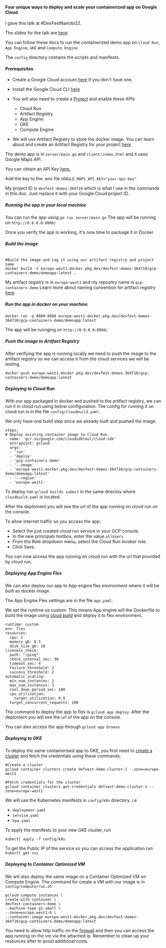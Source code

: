 #### Four unique ways to deploy and scale your containerized app on Google Cloud.

I gave this talk at #DevFestNairobi22.

The slides for the talk are [here](https://docs.google.com/presentation/d/16NU_pAGr0hmur5mnosQ4iOtK7z3wEvDG9e7wfAJFaUE/edit?usp=sharing)

You can follow these docs to run the containerized demo app on `Cloud Run`, `App Engine`, `GKE` and `Compute Engine`

The `config` directory contains the scripts and manifests. 

#### Prerequisites 
- Create a Google Cloud account [here](https://cloud.google.com/) if you don't have one.
- Install the Google Cloud CLI [here](https://cloud.google.com/sdk/docs/install)
- You will also need to create a [Project](https://cloud.google.com/resource-manager/docs/creating-managing-projects) and enable these APIs
    
    - Cloud Run
    - Artifact Registry
    - App Engine
    - GKE
    - Compute Engine
- We will use Artifact Registry to store the docker image. You can learn about and create an Artifact Registry for your project [here](https://cloud.google.com/artifact-registry)

The demo app is in `server/main.go` and `client/index.html` and it uses Google Maps API. 

You can obtain an API Key [here.](https://developers.google.com/maps/documentation/embed/get-api-key) 

Add the key to the .env file `GOOGLE_MAPS_API_KEY="your-api-key"`

My project ID is `devfest-demos-364710` which is what I use in the commands in this doc. Just replace it with your Google Cloud project ID.

#####  Running the app in your local machine
You can run the app using `go run server/main.go`
The app will be running on `http://0.0.0.0:8080/`


Once you verify the app is working, it's now time to package it in Docker.
##### Build the Image
```

#Build the image and tag it using our artifact registry and project name
docker build -t europe-west1-docker.pkg.dev/devfest-demos-364710/gcp-containers-demo/demoapp:latest .
```
My artifact registry is in `europe-west1` and my repositry name is `gcp-containers-demo`
Learn more about naming convention for artifact registry [here](https://cloud.google.com/artifact-registry/docs/docker/pushing-and-pulling) 

##### Run the app in docker on your machine

```
docker run -p 8080:8080 europe-west1-docker.pkg.dev/devfest-demos-364710/gcp-containers-demo/demoapp:latest
```

 The app will be runnging on `http://0.0.0.0:8080/`
##### Push the image to Artifact Registry
After verifying the app is running locally we need to push the image to the artifact registry so we can access it from the cloud services we will be testing.

`docker push europe-west1-docker.pkg.dev/devfest-demos-364710/gcp-containers-demo/demoapp:latest`

##### Deploying to Cloud Run

With our app packaged in docker and pushed to the artifact registry, we can run it in cloud run using below configuration. The config for running it on cloud run is in the file `config/cloudbuild.yaml`.

We only have one build step since we already built and pushed the image.
```
steps:
# Deploy existing container image to Cloud Run
- name: 'gcr.io/google.com/cloudsdktool/cloud-sdk'
  entrypoint: gcloud
  args: 
  - 'run' 
  - 'deploy'
  - 'gcp-containers-demo'
  - '--image'
  - 'europe-west1-docker.pkg.dev/devfest-demos-364710/gcp-containers-demo/demoapp:latest'
  - '--region'
  - 'europe-west1'
```

To deploy run `gcloud builds submit` in the same directoy where `cloudbuild.yaml` is located.

After the deploment you will see the url of the app running on cloud run on the console.

To allow internet traffic so you access the app;
 - Select the just created cloud run service in your GCP console. 
 - In the new principals textbox, enter the value `allUsers`
 - From the Role dropdown menu, select the Cloud Run Invoker role.
 - Click Save.

 You can now access the app running on cloud run with the url that provided by cloud run.

##### Deploying App Engine Flex
We can also deploy our app to App engine flex environment where it will be built as docker image.

The App Engine Flex settings are in the file `app.yaml`. 

We set the runtime as custom. This means App engine will the Dockerfile to build the image using [cloud build](https://cloud.google.com/build) and deploy it to flex environment..
```
runtime: custom
env: flex
resources:
  cpu: 1
  memory_gb: 0.5
  disk_size_gb: 10
liveness_check:
  path: "/ping"
  check_interval_sec: 30
  timeout_sec: 4
  failure_threshold: 2
  success_threshold: 2
automatic_scaling:
  min_num_instances: 1
  max_num_instances: 3
  cool_down_period_sec: 180
  cpu_utilization:
    target_utilization: 0.9
  target_concurrent_requests: 100
```
The command to deploy the app to flex is `gcloud app deploy`.  After the deploment you will see the url of the app on the console. 

You can also access the app through `gcloud app browse`

##### Deploying to GKE
To deploy the same containerised app to GKE, you first need to [create a cluster](https://cloud.google.com/kubernetes-engine/docs/deploy-app-cluster) and fetch the credentials using these commands. 
```
#Create a cluster
gcloud container clusters create defvest-demo-cluster-1 --zone=europe-west1

#Fetch credentials for the cluster
gcloud container clusters get-credentials defvest-demo-cluster-1 --zone=europe-west1

```
We will use the Kubernetes manifests in `config/k8s` directory. i.e 
- `deployment.yaml` 
- `service.yaml` 
- `hpa.yaml` 

To apply the manifests to your new GKE cluster, run

`kubectl apply -f config/k8s`

To get the Public IP of the service so you can access the application run
`kubectl get svc`

##### Deploying to Container Optimized VM

We will also deploy the same image on a Container Optimized VM on Compute Engine. The command for create a VM with our image  is in `config/compute/run.sh`

```
gcloud compute instances \
create-with-container \
devfest-containers-demo \
--machine-type g1-small \
--zone=europe-west1-b \
--container-image europe-west1-docker.pkg.dev/devfest-demos-364710/gcp-containers-demo/demoapp:latest

```
You need to allow http traffic on the [firewall](https://cloud.google.com/vpc/docs/firewalls) and then you can access the app running on the vm via the attached ip.
Remember to clean up your resources after to avoid additional costs. 